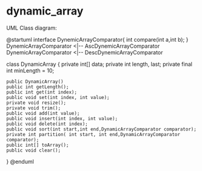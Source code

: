# dynamic_array
UML Class diagram:

@startuml
interface DynemicArrayComparator{
    int compare(int a,int b);
}
DynemicArrayComparator <|-- AscDynemicArrayComparator
DynemicArrayComparator <|-- DescDynemicArrayComparator

class DynamicArray {
    private int[] data;
    private int length, last;
    private final int minLength = 10;

    public DynamicArray()
    public int getLength();
    public int get(int index);
    public void set(int index, int value);
    private void resize();
    private void trim();
    public void add(int value);
    public void insert(int index, int value);
    public void delete(int index);
    public void sort(int start,int end,DynamicArrayComparator comparator);
    private int partition( int start, int end,DynamicArrayComparator comparator);
    public int[] toArray();    
    public void clear();
}
@enduml
